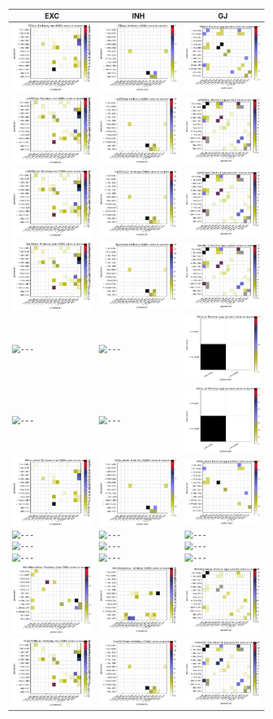 |EXC|INH|GJ|
|-|-|-|
|![---](./images/Oscillator/SSData_exc_to_neurons.png)|![---](./images/Oscillator/SSData_inh_to_neurons.png)|![---](./images/Oscillator/SSData_elec_neurons_neurons.png)|
|![---](./images/Oscillator/UpdSSData_exc_to_neurons.png)|![---](./images/Oscillator/UpdSSData_inh_to_neurons.png)|![---](./images/Oscillator/UpdSSData_elec_neurons_neurons.png)|
|![---](./images/Oscillator/UpdSSData2_exc_to_neurons.png)|![---](./images/Oscillator/UpdSSData2_inh_to_neurons.png)|![---](./images/Oscillator/UpdSSData2_elec_neurons_neurons.png)|
|![---](./images/Oscillator/OpenWorm_exc_to_neurons.png)|![---](./images/Oscillator/OpenWorm_inh_to_neurons.png)|![---](./images/Oscillator/OpenWorm_elec_neurons_neurons.png)|
|![---](./images/Oscillator/White_A_exc_to_neurons.png)|![---](./images/Oscillator/White_A_inh_to_neurons.png)|![---](./images/Oscillator/White_A_elec_neurons_neurons.png)|
|![---](./images/Oscillator/White_L4_exc_to_neurons.png)|![---](./images/Oscillator/White_L4_inh_to_neurons.png)|![---](./images/Oscillator/White_L4_elec_neurons_neurons.png)|
|![---](./images/Oscillator/White_whole_exc_to_neurons.png)|![---](./images/Oscillator/White_whole_inh_to_neurons.png)|![---](./images/Oscillator/White_whole_elec_neurons_neurons.png)|
|![---](./images/Oscillator/Varshney_exc_to_neurons.png)|![---](./images/Oscillator/Varshney_inh_to_neurons.png)|![---](./images/Oscillator/Varshney_elec_neurons_neurons.png)|
|![---](./images/Oscillator/Witvliet1_exc_to_neurons.png)|![---](./images/Oscillator/Witvliet1_inh_to_neurons.png)|![---](./images/Oscillator/Witvliet1_elec_neurons_neurons.png)|
|![---](./images/Oscillator/Witvliet2_exc_to_neurons.png)|![---](./images/Oscillator/Witvliet2_inh_to_neurons.png)|![---](./images/Oscillator/Witvliet2_elec_neurons_neurons.png)|
|![---](./images/Oscillator/WormNeuroAtlas_exc_to_neurons.png)|![---](./images/Oscillator/WormNeuroAtlas_inh_to_neurons.png)|![---](./images/Oscillator/WormNeuroAtlas_elec_neurons_neurons.png)|
|![---](./images/Oscillator/Cook2019Herm_exc_to_neurons.png)|![---](./images/Oscillator/Cook2019Herm_inh_to_neurons.png)|![---](./images/Oscillator/Cook2019Herm_elec_neurons_neurons.png)|
